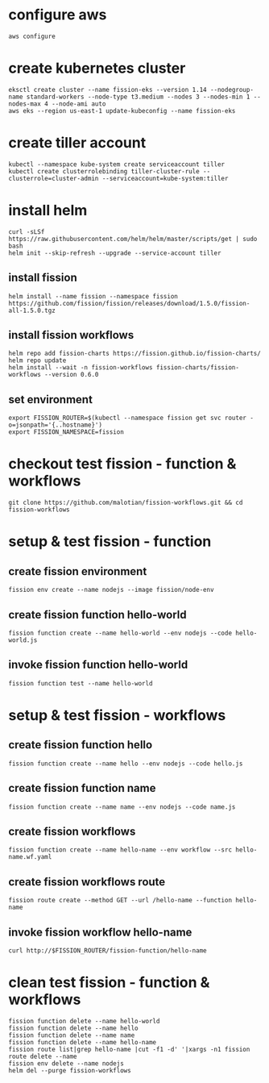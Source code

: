 
# configure aws 

    aws configure

# create kubernetes cluster

    eksctl create cluster --name fission-eks --version 1.14 --nodegroup-name standard-workers --node-type t3.medium --nodes 3 --nodes-min 1 --nodes-max 4 --node-ami auto
    aws eks --region us-east-1 update-kubeconfig --name fission-eks

# create tiller account

    kubectl --namespace kube-system create serviceaccount tiller
    kubectl create clusterrolebinding tiller-cluster-rule --clusterrole=cluster-admin --serviceaccount=kube-system:tiller

# install helm

    curl -sLSf https://raw.githubusercontent.com/helm/helm/master/scripts/get | sudo bash
    helm init --skip-refresh --upgrade --service-account tiller

## install fission

    helm install --name fission --namespace fission https://github.com/fission/fission/releases/download/1.5.0/fission-all-1.5.0.tgz

## install fission workflows

    helm repo add fission-charts https://fission.github.io/fission-charts/
    helm repo update
    helm install --wait -n fission-workflows fission-charts/fission-workflows --version 0.6.0

## set environment

    export FISSION_ROUTER=$(kubectl --namespace fission get svc router -o=jsonpath='{..hostname}')
    export FISSION_NAMESPACE=fission

# checkout test fission - function & workflows

    git clone https://github.com/malotian/fission-workflows.git && cd fission-workflows

#  setup & test fission - function
## create fission environment

    fission env create --name nodejs --image fission/node-env

## create fission function hello-world

    fission function create --name hello-world --env nodejs --code hello-world.js

## invoke fission function hello-world

    fission function test --name hello-world

#  setup & test fission - workflows
## create fission function hello

    fission function create --name hello --env nodejs --code hello.js

## create fission function name

    fission function create --name name --env nodejs --code name.js

## create fission workflows

    fission function create --name hello-name --env workflow --src hello-name.wf.yaml

## create fission workflows route

    fission route create --method GET --url /hello-name --function hello-name

## invoke fission workflow hello-name

    curl http://$FISSION_ROUTER/fission-function/hello-name

#  clean  test fission - function & workflows

    fission function delete --name hello-world
    fission function delete --name hello
    fission function delete --name name
    fission function delete --name hello-name
    fission route list|grep hello-name |cut -f1 -d' '|xargs -n1 fission route delete --name
    fission env delete --name nodejs
    helm del --purge fission-workflows

